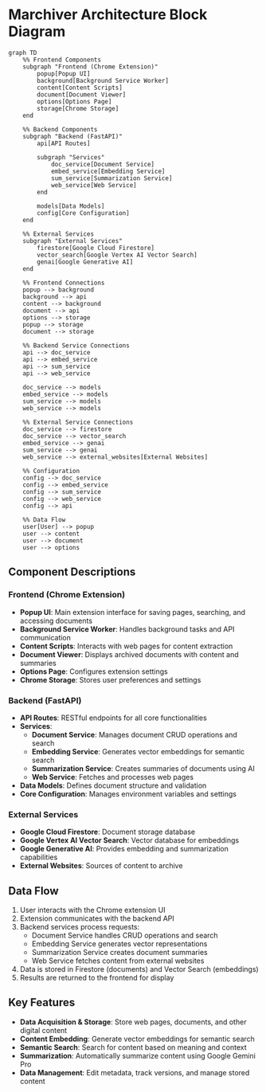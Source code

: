 # Marchiver Architecture Block Diagram

```mermaid
graph TD
    %% Frontend Components
    subgraph "Frontend (Chrome Extension)"
        popup[Popup UI]
        background[Background Service Worker]
        content[Content Scripts]
        document[Document Viewer]
        options[Options Page]
        storage[Chrome Storage]
    end

    %% Backend Components
    subgraph "Backend (FastAPI)"
        api[API Routes]
        
        subgraph "Services"
            doc_service[Document Service]
            embed_service[Embedding Service]
            sum_service[Summarization Service]
            web_service[Web Service]
        end
        
        models[Data Models]
        config[Core Configuration]
    end

    %% External Services
    subgraph "External Services"
        firestore[Google Cloud Firestore]
        vector_search[Google Vertex AI Vector Search]
        genai[Google Generative AI]
    end

    %% Frontend Connections
    popup --> background
    background --> api
    content --> background
    document --> api
    options --> storage
    popup --> storage
    document --> storage

    %% Backend Service Connections
    api --> doc_service
    api --> embed_service
    api --> sum_service
    api --> web_service
    
    doc_service --> models
    embed_service --> models
    sum_service --> models
    web_service --> models
    
    %% External Service Connections
    doc_service --> firestore
    doc_service --> vector_search
    embed_service --> genai
    sum_service --> genai
    web_service --> external_websites[External Websites]

    %% Configuration
    config --> doc_service
    config --> embed_service
    config --> sum_service
    config --> web_service
    config --> api

    %% Data Flow
    user[User] --> popup
    user --> content
    user --> document
    user --> options
```

## Component Descriptions

### Frontend (Chrome Extension)

- **Popup UI**: Main extension interface for saving pages, searching, and accessing documents
- **Background Service Worker**: Handles background tasks and API communication
- **Content Scripts**: Interacts with web pages for content extraction
- **Document Viewer**: Displays archived documents with content and summaries
- **Options Page**: Configures extension settings
- **Chrome Storage**: Stores user preferences and settings

### Backend (FastAPI)

- **API Routes**: RESTful endpoints for all core functionalities
- **Services**:
  - **Document Service**: Manages document CRUD operations and search
  - **Embedding Service**: Generates vector embeddings for semantic search
  - **Summarization Service**: Creates summaries of documents using AI
  - **Web Service**: Fetches and processes web pages
- **Data Models**: Defines document structure and validation
- **Core Configuration**: Manages environment variables and settings

### External Services

- **Google Cloud Firestore**: Document storage database
- **Google Vertex AI Vector Search**: Vector database for embeddings
- **Google Generative AI**: Provides embedding and summarization capabilities
- **External Websites**: Sources of content to archive

## Data Flow

1. User interacts with the Chrome extension UI
2. Extension communicates with the backend API
3. Backend services process requests:
   - Document Service handles CRUD operations and search
   - Embedding Service generates vector representations
   - Summarization Service creates document summaries
   - Web Service fetches content from external websites
4. Data is stored in Firestore (documents) and Vector Search (embeddings)
5. Results are returned to the frontend for display

## Key Features

- **Data Acquisition & Storage**: Store web pages, documents, and other digital content
- **Content Embedding**: Generate vector embeddings for semantic search
- **Semantic Search**: Search for content based on meaning and context
- **Summarization**: Automatically summarize content using Google Gemini Pro
- **Data Management**: Edit metadata, track versions, and manage stored content
